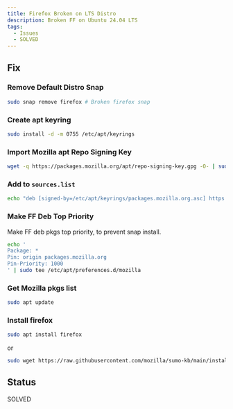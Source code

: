 ```yaml
---
title: Firefox Broken on LTS Distro
description: Broken FF on Ubuntu 24.04 LTS
tags:
  - Issues
  - SOLVED
---
```


## Fix

### Remove Default Distro Snap

```bash
sudo snap remove firefox # Broken firefox snap
```

### Create apt keyring

```bash
sudo install -d -m 0755 /etc/apt/keyrings
```

### Import Mozilla apt Repo Signing Key

```bash
wget -q https://packages.mozilla.org/apt/repo-signing-key.gpg -O- | sudo tee /etc/apt/keyrings/packages.mozilla.org.asc > /dev/null
```

### Add to `sources.list`

```bash
echo "deb [signed-by=/etc/apt/keyrings/packages.mozilla.org.asc] https://packages.mozilla.org/apt mozilla main" | sudo tee -a /etc/apt/sources.list.d/mozilla.list > /dev/null
```

### Make FF Deb Top Priority

Make FF deb pkgs top priority, to prevent snap install.

```bash
echo '
Package: *
Pin: origin packages.mozilla.org
Pin-Priority: 1000
' | sudo tee /etc/apt/preferences.d/mozilla
```

### Get Mozilla pkgs list

```bash
sudo apt update
```

### Install firefox

```bash
sudo apt install firefox
```

or

```bash
sudo wget https://raw.githubusercontent.com/mozilla/sumo-kb/main/install-firefox-linux/firefox.desktop -P /usr/local/share/applications
```

## Status

SOLVED
